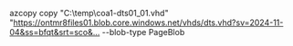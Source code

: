 azcopy copy "C:\temp\coa1-dts01_01.vhd" "https://ontmr8files01.blob.core.windows.net/vhds/dts.vhd?sv=2024-11-04&ss=bfqt&srt=sco&… --blob-type PageBlob
 
